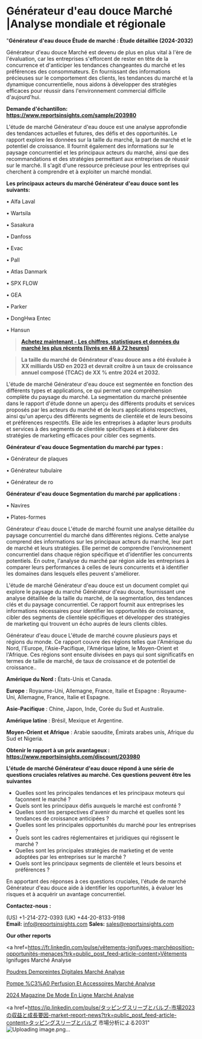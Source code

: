 # Générateur d'eau douce Marché |Analyse mondiale et régionale

"<strong>Générateur d'eau douce Étude de marché : Étude détaillée (2024-2032)</strong>

Générateur d'eau douce Marché est devenu de plus en plus vital à l'ère de l'évaluation, car les entreprises s'efforcent de rester en tête de la concurrence et d'anticiper les tendances changeantes du marché et les préférences des consommateurs. En fournissant des informations précieuses sur le comportement des clients, les tendances du marché et la dynamique concurrentielle, nous aidons à développer des stratégies efficaces pour réussir dans l'environnement commercial difficile d'aujourd'hui.

<strong>Demande d'échantillon: <a href=https://www.reportsinsights.com/sample/203980>https://www.reportsinsights.com/sample/203980</a></strong>

L'étude de marché Générateur d'eau douce est une analyse approfondie des tendances actuelles et futures, des défis et des opportunités. Le rapport explore les données sur la taille du marché, la part de marché et le potentiel de croissance. Il fournit également des informations sur le paysage concurrentiel et les principaux acteurs du marché, ainsi que des recommandations et des stratégies permettant aux entreprises de réussir sur le marché. Il s'agit d'une ressource précieuse pour les entreprises qui cherchent à comprendre et à exploiter un marché mondial.

<strong>Les principaux acteurs du marché Générateur d'eau douce sont les suivants:</strong>

• Alfa Laval

• Wartsila

• Sasakura

• Danfoss

• Evac

• Pall

• Atlas Danmark

• SPX FLOW

• GEA

• Parker

• DongHwa Entec

• Hansun
<blockquote><a href=https://www.reportsinsights.com/buynow/203980><span style=text-decoration: underline;><strong>Achetez maintenant - Les chiffres, statistiques et données du marché les plus récents [livrés en 48 à 72 heures]</strong></span></a></blockquote>
<blockquote><span style=text-decoration: underline;><strong>La taille du marché de Générateur d'eau douce ans a été évaluée à XX milliards USD en 2023 et devrait croître à un taux de croissance annuel composé (TCAC) de XX % entre 2024 et 2032.</strong></span></blockquote>
L'étude de marché Générateur d'eau douce est segmentée en fonction des différents types et applications, ce qui permet une compréhension complète du paysage du marché. La segmentation du marché présentée dans le rapport d'étude donne un aperçu des différents produits et services proposés par les acteurs du marché et de leurs applications respectives, ainsi qu'un aperçu des différents segments de clientèle et de leurs besoins et préférences respectifs. Elle aide les entreprises à adapter leurs produits et services à des segments de clientèle spécifiques et à élaborer des stratégies de marketing efficaces pour cibler ces segments.

<strong>Générateur d'eau douce Segmentation du marché par types :</strong>

• Générateur de plaques

• Générateur tubulaire

• Générateur de ro

<strong>Générateur d'eau douce Segmentation du marché par applications :</strong>

• Navires

• Plates-formes

Générateur d'eau douce L'étude de marché fournit une analyse détaillée du paysage concurrentiel du marché dans différentes régions. Cette analyse comprend des informations sur les principaux acteurs du marché, leur part de marché et leurs stratégies. Elle permet de comprendre l'environnement concurrentiel dans chaque région spécifique et d'identifier les concurrents potentiels. En outre, l'analyse du marché par région aide les entreprises à comparer leurs performances à celles de leurs concurrents et à identifier les domaines dans lesquels elles peuvent s'améliorer.

L'étude de marché Générateur d'eau douce est un document complet qui explore le paysage du marché Générateur d'eau douce, fournissant une analyse détaillée de la taille du marché, de la segmentation, des tendances clés et du paysage concurrentiel. Ce rapport fournit aux entreprises les informations nécessaires pour identifier les opportunités de croissance, cibler des segments de clientèle spécifiques et développer des stratégies de marketing qui trouvent un écho auprès de leurs clients cibles.

Générateur d'eau douce L'étude de marché couvre plusieurs pays et régions du monde. Ce rapport couvre des régions telles que l'Amérique du Nord, l'Europe, l'Asie-Pacifique, l'Amérique latine, le Moyen-Orient et l'Afrique. Ces régions sont ensuite divisées en pays qui sont significatifs en termes de taille de marché, de taux de croissance et de potentiel de croissance..

<strong>Amérique du Nord :</strong> États-Unis et Canada.

<strong>Europe</strong> : Royaume-Uni, Allemagne, France, Italie et Espagne : Royaume-Uni, Allemagne, France, Italie et Espagne.

<strong>Asie-Pacifique</strong> : Chine, Japon, Inde, Corée du Sud et Australie.

<strong>Amérique latine</strong> : Brésil, Mexique et Argentine.

<strong>Moyen-Orient et Afrique</strong> : Arabie saoudite, Émirats arabes unis, Afrique du Sud et Nigeria.

<strong>Obtenir le rapport à un prix avantageux : <a href=https://www.reportsinsights.com/discount/203980>https://www.reportsinsights.com/discount/203980</a></strong>

<strong>L'étude de marché Générateur d'eau douce répond à une série de questions cruciales relatives au marché. Ces questions peuvent être les suivantes</strong>
<ul>
  <li>Quelles sont les principales tendances et les principaux moteurs qui façonnent le marché ?</li>
  <li>Quels sont les principaux défis auxquels le marché est confronté ?</li>
  <li>Quelles sont les perspectives d'avenir du marché et quelles sont les tendances de croissance anticipées ?</li>
  <li>Quelles sont les principales opportunités du marché pour les entreprises ?</li>
  <li>Quels sont les cadres réglementaires et juridiques qui régissent le marché ?</li>
  <li>Quelles sont les principales stratégies de marketing et de vente adoptées par les entreprises sur le marché ?</li>
  <li>Quels sont les principaux segments de clientèle et leurs besoins et préférences ?</li>
</ul>
En apportant des réponses à ces questions cruciales, l'étude de marché Générateur d'eau douce aide à identifier les opportunités, à évaluer les risques et à acquérir un avantage concurrentiel.

<strong>Contactez-nous :</strong>

(US) +1-214-272-0393
(UK) +44-20-8133-9198
<strong>Email:</strong> <a>info@reportsinsights.com</a>
<strong>Sales:</strong> <a>sales@reportsinsights.com</a>

<strong>Our other reports</strong>

<a href=https://fr.linkedin.com/pulse/vêtements-ignifuges-marchéposition-opportunités-menaces?trk=public_post_feed-article-content>Vêtements Ignifuges Marché Analyse</a>

<a href=https://www.linkedin.com/pulse/poudres-dempreintes-digitales-march%C3%A9-rapport-uuhkf/>Poudres Dempreintes Digitales Marché Analyse</a>

<a href=https://www.linkedin.com/pulse/pompe-%C3%A0-perfusion-et-accessoires-march%C3%A9-jusquen-5ehbf/>Pompe %C3%A0 Perfusion Et Accessoires Marché Analyse</a>

<a href=https://www.linkedin.com/pulse/2024-magazine-de-mode-en-ligne-march%C3%A9-analyse-ctsnc/>2024 Magazine De Mode En Ligne Marché Analyse</a>

<a href=https://jp.linkedin.com/pulse/タッピングスリーブとバルブ-市場2023の収益と成長要因-market-report-news?trk=public_post_feed-article-content>タッピングスリーブとバルブ 市場分析による2031</a>"
![Uploading image.png…]()
